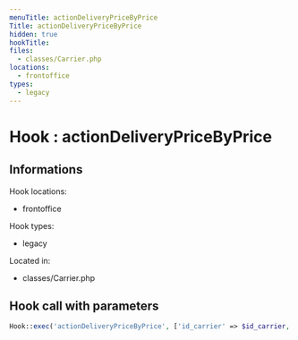 ```yaml
---
menuTitle: actionDeliveryPriceByPrice
Title: actionDeliveryPriceByPrice
hidden: true
hookTitle: 
files:
  - classes/Carrier.php
locations:
  - frontoffice
types:
  - legacy
---
```


# Hook : actionDeliveryPriceByPrice

## Informations

Hook locations: 
  - frontoffice

Hook types: 
  - legacy

Located in: 
  - classes/Carrier.php

## Hook call with parameters

```php
Hook::exec('actionDeliveryPriceByPrice', ['id_carrier' => $id_carrier, 'order_total' => $order_total, 'id_zone' => $id_zone]);
```